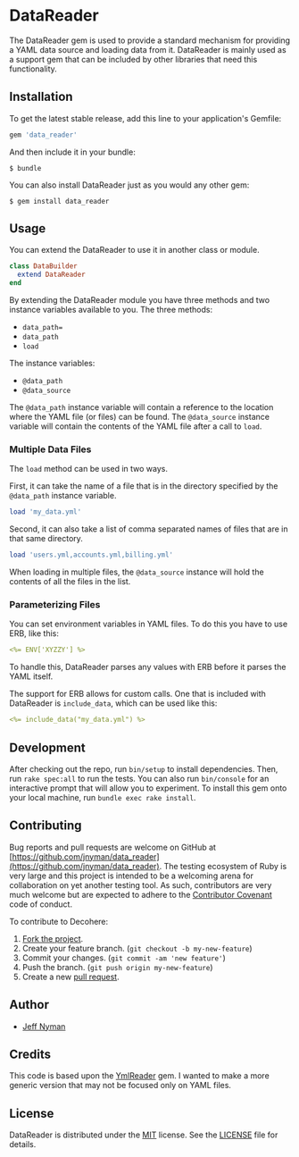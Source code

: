 # DataReader

The DataReader gem is used to provide a standard mechanism for providing a YAML data source and loading data from it. DataReader is mainly used as a support gem that can be included by other libraries that need this functionality.

## Installation

To get the latest stable release, add this line to your application's Gemfile:

```ruby
gem 'data_reader'
```

And then include it in your bundle:

    $ bundle

You can also install DataReader just as you would any other gem:

    $ gem install data_reader

## Usage

You can extend the DataReader to use it in another class or module.

```ruby
class DataBuilder
  extend DataReader
end
```

By extending the DataReader module you have three methods and two instance variables available to you. The three methods:

* `data_path=`
* `data_path`
* `load`

The instance variables:

* `@data_path`
* `@data_source`

The `@data_path` instance variable will contain a reference to the location where the YAML file (or files) can be found. The `@data_source` instance variable will contain the contents of the YAML file after a call to `load`.

### Multiple Data Files

The `load` method can be used in two ways.

First, it can take the name of a file that is in the directory specified by the `@data_path` instance variable.

```ruby
load 'my_data.yml'
```

Second, it can also take a list of comma separated names of files that are in that same directory.

```ruby
load 'users.yml,accounts.yml,billing.yml'
```

When loading in multiple files, the `@data_source` instance will hold the contents of all the files in the list.

### Parameterizing Files

You can set environment variables in YAML files. To do this you have to use ERB, like this:

```yaml
<%= ENV['XYZZY'] %>
```

To handle this, DataReader parses any values with ERB before it parses the YAML itself.

The support for ERB allows for custom calls. One that is included with DataReader is `include_data`, which can be used like this:

```yaml
<%= include_data("my_data.yml") %>
```

## Development

After checking out the repo, run `bin/setup` to install dependencies. Then, run `rake spec:all` to run the tests. You can also run `bin/console` for an interactive prompt that will allow you to experiment. To install this gem onto your local machine, run `bundle exec rake install`.

## Contributing

Bug reports and pull requests are welcome on GitHub at [https://github.com/jnyman/data_reader](https://github.com/jnyman/data_reader). The testing ecosystem of Ruby is very large and this project is intended to be a welcoming arena for collaboration on yet another testing tool. As such, contributors are very much welcome but are expected to adhere to the [Contributor Covenant](http://contributor-covenant.org) code of conduct.

To contribute to Decohere:

1. [Fork the project](http://gun.io/blog/how-to-github-fork-branch-and-pull-request/).
2. Create your feature branch. (`git checkout -b my-new-feature`)
3. Commit your changes. (`git commit -am 'new feature'`)
4. Push the branch. (`git push origin my-new-feature`)
5. Create a new [pull request](https://help.github.com/articles/using-pull-requests).

## Author

* [Jeff Nyman](http://testerstories.com)

## Credits

This code is based upon the [YmlReader](https://github.com/cheezy/yml_reader) gem. I wanted to make a more generic version that may not be focused only on YAML files.

## License

DataReader is distributed under the [MIT](http://www.opensource.org/licenses/MIT) license.
See the [LICENSE](https://github.com/jnyman/data_reader/blob/master/LICENSE.txt) file for details.

